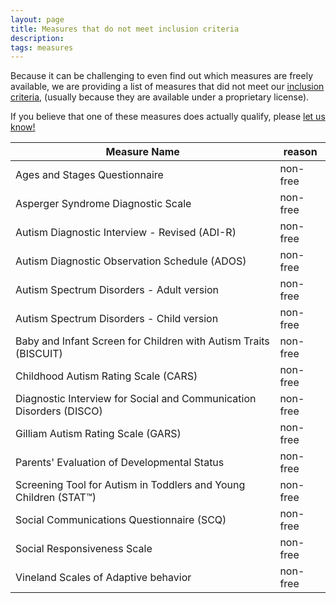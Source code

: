 ```yaml
---
layout: page
title: Measures that do not meet inclusion criteria
description:
tags: measures
---
```


Because it can be challenging to even find out which measures are freely available, we are providing a list of measures that did not meet our [inclusion criteria](https://mjmaenner.github.io/disabilitymeasures/criteria), (usually because they are available under a proprietary license).

If you believe that one of these measures does actually qualify, please [let us know!](https://www.mjmaenner.github.org/disabilitymeasures/contact)

Measure Name | reason 
--- | --- 
Ages and Stages Questionnaire | non-free
Asperger Syndrome Diagnostic Scale | non-free
Autism Diagnostic Interview - Revised (ADI-R) | non-free  
Autism Diagnostic Observation Schedule (ADOS) | non-free 
Autism Spectrum Disorders - Adult version | non-free
Autism Spectrum Disorders - Child version | non-free
Baby and Infant Screen for Children with Autism Traits (BISCUIT) | non-free
Childhood Autism Rating Scale (CARS) | non-free
Diagnostic Interview for Social and Communication Disorders (DISCO) | non-free
Gilliam Autism Rating Scale (GARS) | non-free
Parents' Evaluation of Developmental Status | non-free
Screening Tool for Autism in Toddlers and Young Children (STAT™) | non-free
Social Communications Questionnaire (SCQ) | non-free
Social Responsiveness Scale | non-free
Vineland Scales of Adaptive behavior | non-free

